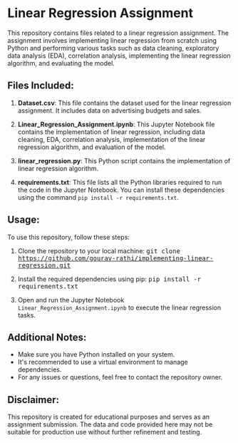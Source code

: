 # Linear Regression Assignment

This repository contains files related to a linear regression assignment. The assignment involves implementing linear regression from scratch using Python and performing various tasks such as data cleaning, exploratory data analysis (EDA), correlation analysis, implementing the linear regression algorithm, and evaluating the model.

## Files Included:
1. **Dataset.csv**: This file contains the dataset used for the linear regression assignment. It includes data on advertising budgets and sales.

2. **Linear_Regression_Assignment.ipynb**: This Jupyter Notebook file contains the implementation of linear regression, including data cleaning, EDA, correlation analysis, implementation of the linear regression algorithm, and evaluation of the model.

3. **linear_regression.py**: This Python script contains the implementation of linear regression algorithm.

4. **requirements.txt**: This file lists all the Python libraries required to run the code in the Jupyter Notebook. You can install these dependencies using the command `pip install -r requirements.txt`.

## Usage:
To use this repository, follow these steps:
1. Clone the repository to your local machine:
   <kbd>git clone https://github.com/gourav-rathi/implementing-linear-regression.git</kbd>

2. Install the required dependencies using pip:
   <kbd>pip install -r requirements.txt</kbd>


3. Open and run the Jupyter Notebook `Linear_Regression_Assignment.ipynb` to execute the linear regression tasks.

## Additional Notes:
- Make sure you have Python installed on your system.
- It's recommended to use a virtual environment to manage dependencies.
- For any issues or questions, feel free to contact the repository owner.

## Disclaimer:
This repository is created for educational purposes and serves as an assignment submission. The data and code provided here may not be suitable for production use without further refinement and testing.
